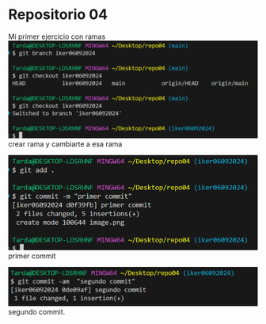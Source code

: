 # Repositorio 04

Mi primer ejercicio con ramas 
![alt text](image.png)
crear rama y cambiarte a esa rama

![alt text](image-1.png)
primer commit

![alt text](image-2.png)
segundo commit.